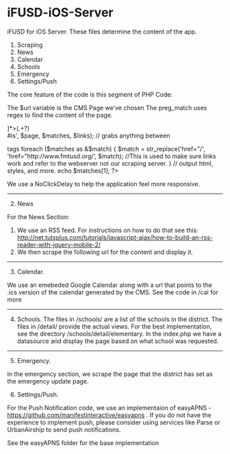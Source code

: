 iFUSD-iOS-Server
=========

iFUSD for iOS Server.
These files determine the content of the app.

1. Scraping
2. News
3. Calendar
4. Schools
5. Emergency
6. Settings/Push

The core feature of the code is this segment of PHP Code:

The $url variable is the CMS Page we've chosen
The preg_match uses regex to find the content of the page.

<?php
$url = 'http://www.fremont.k12.ca.us/Page/31';
$ch = curl_init ($url); //URL to Scrape
curl_setopt($ch, CURLOPT_RETURNTRANSFER, true);
$page = curl_exec($ch);

preg_match('#<div class="SWContentBODY" style="position: relative;"[^>]*>(.+?)<div class="ui-widget-footer">#is', $page, $matches, $links); // grabs anything between <p> </p> tags
foreach ($matches as &$match) {
    $match = str_replace('href="/', 'href="http://www.fmtusd.org/', $match); 
	//This is used to make sure links work and refer to the webserver not our scraping server.
}
// output html, styles, and more.
echo $matches[1]; 
?>

We use a NoClickDelay to help the application feel more responsive. 

----------------------

2. News


For the News Section:
1. We use an RSS feed. For instructions on how to do that see this: http://net.tutsplus.com/tutorials/javascript-ajax/how-to-build-an-rss-reader-with-jquery-mobile-2/
2. We then scrape the following url for the content and display it.


----------------------

3. Calendar.

We use an emebeded Google Calendar along with a url that points to the .ics version of the calendar generated by the CMS. See the code in /cal for more

--------------------

4. Schools. The files in /schools/ are a list of the schools in the district. The files in /detail/ provide the actual views. 
For the best implementation, see the directory /schools/detail/elementary. In the index.php we have a datasource and display the page based on what school was requested. 

----
5. Emergency. 

In the emergency section, we scrape the page that the district has set as the emergency update page. 

6. Settings/Push. 

For the Push Notification code, we use an implementaion of easyAPNS - https://github.com/manifestinteractive/easyapns . If you do not have the experience to implement push, please consider using services like Parse or UrbanAirship to send push notifications. 

See the easyAPNS folder for the base implementation

